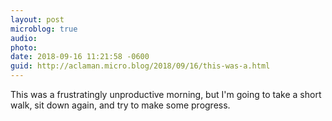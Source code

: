 ```yaml
---
layout: post
microblog: true
audio: 
photo: 
date: 2018-09-16 11:21:58 -0600
guid: http://aclaman.micro.blog/2018/09/16/this-was-a.html
---
```

This was a frustratingly unproductive morning, but I'm going to take a short walk, sit down again, and try to make some progress.
